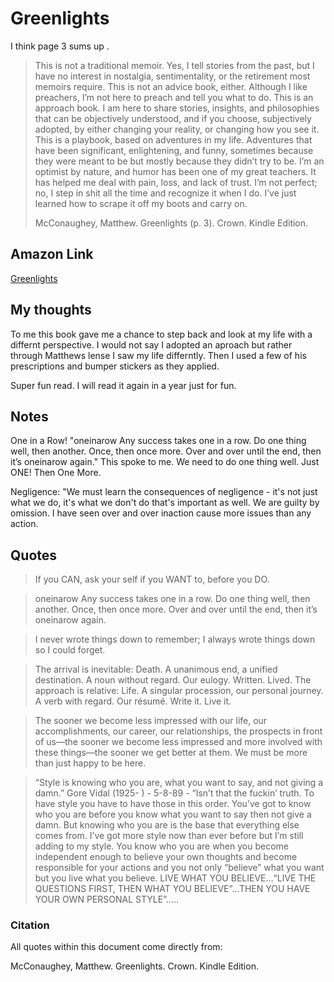 # Greenlights

I think page 3 sums up .  
>This is not a traditional memoir. Yes, I tell stories from the past, but I have no interest in nostalgia, sentimentality, or the retirement most memoirs require. This is not an advice book, either. Although I like preachers, I’m not here to preach and tell you what to do. This is an approach book. I am here to share stories, insights, and philosophies that can be objectively understood, and if you choose, subjectively adopted, by either changing your reality, or changing how you see it. This is a playbook, based on adventures in my life. Adventures that have been significant, enlightening, and funny, sometimes because they were meant to be but mostly because they didn’t try to be. I’m an optimist by nature, and humor has been one of my great teachers. It has helped me deal with pain, loss, and lack of trust. I’m not perfect; no, I step in shit all the time and recognize it when I do. I’ve just learned how to scrape it off my boots and carry on.
>
>McConaughey, Matthew. Greenlights (p. 3). Crown. Kindle Edition.

## Amazon Link

[Greenlights](https://www.amazon.com/Greenlights/dp/B08HLW2JXD/)

## My thoughts

To me this book gave me a chance to step back and look at my life with a differnt perspective. I would not say I adopted an aproach but rather through Matthews lense I saw my life differntly. Then I used a few of his prescriptions and bumper stickers as they applied.

Super fun read.  I will read it again in a year just for fun.

## Notes

One in a Row!  "oneinarow Any success takes one in a row. Do one thing well, then another. Once, then once more. Over and over until the end, then it’s oneinarow again." This spoke to me.  We need to do one thing well. Just ONE! Then One More.

Negligence: "We must learn the consequences of negligence - it's not just what we do, it's what we don't do that's important as well. We are guilty by omission. I have seen over and over inaction cause more issues than any action.

## Quotes

> If you CAN, ask your self if you WANT to, before you DO.

> oneinarow Any success takes one in a row. Do one thing well, then another. Once, then once more. Over and over until the end, then it’s oneinarow again.

> I never wrote things down to remember; I always wrote things down so I could forget.

>The arrival is inevitable: Death. A unanimous end, a unified destination. A noun without regard. Our eulogy. Written. Lived. The approach is relative: Life. A singular procession, our personal journey. A verb with regard. Our résumé. Write it. Live it.

>The sooner we become less impressed with our life, our accomplishments, our career, our relationships, the prospects in front of us—the sooner we become less impressed and more involved with these things—the sooner we get better at them. We must be more than just happy to be here.

>“Style is knowing who you are, what you want to say, and not giving a damn.” Gore Vidal (1925- ) - 5-8-89 - “Isn’t that the fuckin’ truth. To have style you have to have those in this order. You’ve got to know who you are before you know what you want to say then not give a damn. But knowing who you are is the base that everything else comes from. I’ve got more style now than ever before but I’m still adding to my style. You know who you are when you become independent enough to believe your own thoughts and become responsible for your actions and you not only “believe” what you want but you live what you believe. LIVE WHAT YOU BELIEVE…“LIVE THE QUESTIONS FIRST, THEN WHAT YOU BELIEVE”...THEN YOU HAVE YOUR OWN PERSONAL STYLE”…..

### Citation

All quotes within this document come directly from:

McConaughey, Matthew. Greenlights. Crown. Kindle Edition.
